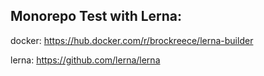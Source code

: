 Monorepo Test with Lerna:
------------------------

docker: https://hub.docker.com/r/brockreece/lerna-builder

lerna: https://github.com/lerna/lerna
